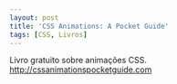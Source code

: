 ```yaml
---
layout: post
title: 'CSS Animations: A Pocket Guide'
tags: [CSS, Livros]
---
```

Livro gratuito sobre animações CSS.<br>
<http://cssanimationspocketguide.com>
